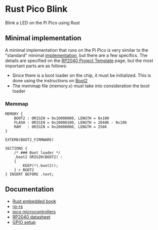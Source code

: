 # Rust Pico Blink

Blink a LED on the Pi Pico using Rust

## Minimal implementation

A minimal implementation that runs on the Pi Pico is very similar to the "standard"
minimal [implementation](https://docs.rust-embedded.org/book/start/qemu.html#program-overview),
but there are a few specifics. The details are specified on the
[RP2040 Project Template](https://github.com/rp-rs/rp2040-project-template) page, but the
most important parts are as follows:

* Since there is a boot loader on the chip, it must be initialized. This is done using the
  instructions on
  [Boot2](https://github.com/rp-rs/rp2040-project-template?tab=readme-ov-file#notes-on-using-rp2040_boot2)
* The memmap file (memory.x) must take into consideration the boot loader


### Memmap

```memory.x
MEMORY {
    BOOT2 : ORIGIN = 0x10000000, LENGTH = 0x100
    FLASH : ORIGIN = 0x10000100, LENGTH = 2048K - 0x100
    RAM   : ORIGIN = 0x20000000, LENGTH = 256K
}

EXTERN(BOOT2_FIRMWARE)

SECTIONS {
    /* ### Boot loader */
    .boot2 ORIGIN(BOOT2) :
    {
        KEEP(*(.boot2));
    } > BOOT2
} INSERT BEFORE .text;
```

## Documentation

* [Rust embedded book](https://docs.rust-embedded.org/book/)
* [rp-rs](https://github.com/rp-rs)
* [pico microcontrollers](https://www.raspberrypi.com/documentation/microcontrollers/pico-series.html)
* [RP2040 datasheet](https://datasheets.raspberrypi.com/rp2040/rp2040-datasheet.pdf)
* [GPIO setup](https://embedded-rust-101.wyliodrin.com/docs/lab/02)

